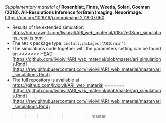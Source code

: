 *Supplementary material of* **Rosenblatt, Finos, Weeda, Solari, Goeman (2018). All-Resolutions Inference for Brain Imaging. Neuorimage.** https://doi.org/10.1016/j.neuroimage.2018.07.060


- Results of the extended simulation:
https://cdn.rawgit.com/livioivil/ARI_web_material/b18c2e08/ari_simulations_results.html  
- The `ARI` `R` package type:
`install.packages("ARIbrain")`  
- The simulations code together with the parameters setting can be found on
<<<<<<< HEAD
[https://github.com/livioivil/ARI_web_material/blob/master/ari_simulations.Rmd](https://raw.githubusercontent.com/livioivil/ARI_web_material/master/ari_simulations.Rmd)
- The full repository is available at <https://github.com/livioivil/ARI_web_material>
=======
[https://github.com/livioivil/ARI_web_material/blob/master/ari_simulations.Rmd](https://raw.githubusercontent.com/livioivil/ARI_web_material/master/ari_simulations.Rmd)
>>>>>>> master
